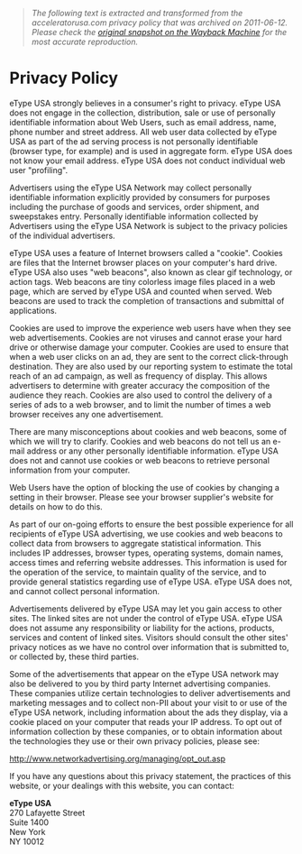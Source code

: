 > *The following text is extracted and transformed from the acceleratorusa.com privacy policy that was archived on 2011-06-12. Please check the [original snapshot on the Wayback Machine](https://web.archive.org/web/20110612232144id_/http%3A//etypeusa.com/privacy.html) for the most accurate reproduction.*

# Privacy Policy

eType USA strongly believes in a consumer's right to privacy. eType USA does not engage in the collection, distribution, sale or use of personally identifiable information about Web Users, such as email address, name, phone number and street address. All web user data collected by eType USA as part of the ad serving process is not personally identifiable (browser type, for example) and is used in aggregate form. eType USA does not know your email address. eType USA does not conduct individual web user "profiling".

Advertisers using the eType USA Network may collect personally identifiable information explicitly provided by consumers for purposes including the purchase of goods and services, order shipment, and sweepstakes entry. Personally identifiable information collected by Advertisers using the eType USA Network is subject to the privacy policies of the individual advertisers.

eType USA uses a feature of Internet browsers called a "cookie". Cookies are files that the Internet browser places on your computer's hard drive. eType USA also uses "web beacons", also known as clear gif technology, or action tags. Web beacons are tiny colorless image files placed in a web page, which are served by eType USA and counted when served. Web beacons are used to track the completion of transactions and submittal of applications.

Cookies are used to improve the experience web users have when they see web advertisements. Cookies are not viruses and cannot erase your hard drive or otherwise damage your computer. Cookies are used to ensure that when a web user clicks on an ad, they are sent to the correct click-through destination. They are also used by our reporting system to estimate the total reach of an ad campaign, as well as frequency of display. This allows advertisers to determine with greater accuracy the composition of the audience they reach. Cookies are also used to control the delivery of a series of ads to a web browser, and to limit the number of times a web browser receives any one advertisement.

There are many misconceptions about cookies and web beacons, some of which we will try to clarify. Cookies and web beacons do not tell us an e-mail address or any other personally identifiable information. eType USA does not and cannot use cookies or web beacons to retrieve personal information from your computer. 

Web Users have the option of blocking the use of cookies by changing a setting in their browser. Please see your browser supplier's website for details on how to do this.

As part of our on-going efforts to ensure the best possible experience for all recipients of eType USA advertising, we use cookies and web beacons to collect data from browsers to aggregate statistical information. This includes IP addresses, browser types, operating systems, domain names, access times and referring website addresses. This information is used for the operation of the service, to maintain quality of the service, and to provide general statistics regarding use of eType USA. eType USA does not, and cannot collect personal information.

Advertisements delivered by eType USA may let you gain access to other sites. The linked sites are not under the control of eType USA. eType USA does not assume any responsibility or liability for the actions, products, services and content of linked sites. Visitors should consult the other sites' privacy notices as we have no control over information that is submitted to, or collected by, these third parties.

Some of the advertisements that appear on the eType USA network may also be delivered to you by third party Internet advertising companies. These companies utilize certain technologies to deliver advertisements and marketing messages and to collect non-PII about your visit to or use of the eType USA network, including information about the ads they display, via a cookie placed on your computer that reads your IP address. To opt out of information collection by these companies, or to obtain information about the technologies they use or their own privacy policies, please see: 

<http://www.networkadvertising.org/managing/opt_out.asp>

If you have any questions about this privacy statement, the practices of this website, or your dealings with this website, you can contact:

**eType USA**  
270 Lafayette Street   
Suite 1400  
New York   
NY 10012  

